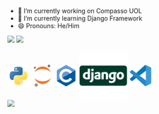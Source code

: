 - 🔭 I’m currently working on Compasso UOL
- 🌱 I’m currently learning Django Framework
- 😄 Pronouns: He/Him

 <div>
  <img height="170em" src="https://github-readme-stats.vercel.app/api?username=victorbalbinoaraujo&show_icons=true&theme=radical&include_all_commits=true&count_private=true"/>
  <img height="170em" src="https://github-readme-stats.vercel.app/api/top-langs/?username=victorbalbinoaraujo&layout=compact&langs_count=7&theme=radical"/>
</div>
 
<div style="display: inline_block"><br>
  <img align="center" alt="Python" height="50" width="50" src="https://raw.githubusercontent.com/devicons/devicon/master/icons/python/python-original.svg">
  
  <img align="center" alt="Jupyter" height="50" width="50" src="https://raw.githubusercontent.com/devicons/devicon/master/icons/jupyter/jupyter-original.svg"> 
  
  <img align="center" alt="C" height="50" width="50" src="https://raw.githubusercontent.com/devicons/devicon/master/icons/c/c-original.svg">
  
  <img align="center" alt="Django" height="110" width="110" src="https://raw.githubusercontent.com/devicons/devicon/master/icons/django/django-original.svg">
  
  <img align="center" alt="VSCode" height="50" width="50" src="https://raw.githubusercontent.com/devicons/devicon/master/icons/vscode/vscode-original.svg">
  
  
  
</div>

<div>
  <a href="https://www.linkedin.com/in/victor-balbino-156b81208/" target="_blank"><img src="https://img.shields.io/badge/-LinkedIn-%230077B5?style=for-the-badge&logo=linkedin&logoColor=white" target="_blank"></a> 
</div>


